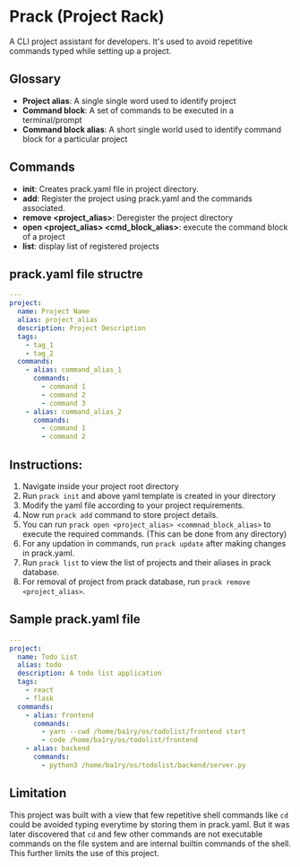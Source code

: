 # Prack (Project Rack)

A CLI project assistant for developers. It's used to avoid repetitive commands typed while setting up a project.

## Glossary

- **Project alias**: A single single word used to identify project
- **Command block**: A set of commands to be executed in a terminal/prompt
- **Command block alias**: A short single world used to identify command block for a particular project

## Commands

- **init**: Creates prack.yaml file in project directory.
- **add**: Register the project using prack.yaml and the commands associated.
- **remove <project_alias>**: Deregister the project directory
- **open <project_alias> <cmd_block_alias>**: execute the command block of a project
- **list**: display list of registered projects

## prack.yaml file structre

```yaml
---
project:
  name: Project Name
  alias: project_alias
  description: Project Description
  tags:
    - tag_1
    - tag_2
  commands:
    - alias: command_alias_1
      commands:
        - command 1
        - command 2
        - command 3
    - alias: command_alias_2
      commands:
        - command 1
        - command 2
```

## Instructions:

1. Navigate inside your project root directory
2. Run `prack init` and above yaml template is created in your directory
3. Modify the yaml file according to your project requirements.
4. Now run `prack add` command to store project details.
5. You can run `prack open <project_alias> <commnad_block_alias>` to execute the required commands. (This can be done from any directory)
6. For any updation in commands, run `prack update` after making changes in prack.yaml.
7. Run `prack list` to view the list of projects and their aliases in prack database.
8. For removal of project from prack database, run `prack remove <project_alias>`.

## Sample prack.yaml file

```yaml
---
project:
  name: Todo List
  alias: todo
  description: A todo list application
  tags:
    - react
    - flask
  commands:
    - alias: frontend
      commands:
        - yarn --cwd /home/ba1ry/os/todolist/frontend start
        - code /home/ba1ry/os/todolist/frontend
    - alias: backend
      commands:
        - python3 /home/ba1ry/os/todolist/backend/server.py
```

## Limitation

This project was built with a view that few repetitive shell commands like `cd` could be avoided typing everytime by storing them in prack.yaml. But it was later discovered that `cd` and few other commands are not executable commands on the file system and are internal builtin commands of the shell. This further limits the use of this project.
